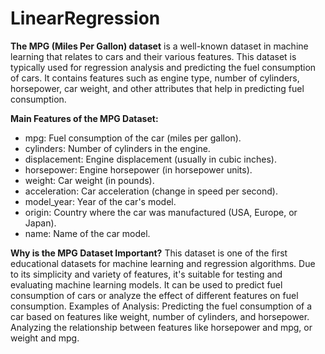 # LinearRegression

**The MPG (Miles Per Gallon) dataset** is a well-known dataset in machine learning that relates to cars and their various features. This dataset is typically used for regression analysis and predicting the fuel consumption of cars. It contains features such as engine type, number of cylinders, horsepower, car weight, and other attributes that help in predicting fuel consumption.

**Main Features of the MPG Dataset:**
- mpg: Fuel consumption of the car (miles per gallon).
- cylinders: Number of cylinders in the engine.
- displacement: Engine displacement (usually in cubic inches).
- horsepower: Engine horsepower (in horsepower units).
- weight: Car weight (in pounds).
- acceleration: Car acceleration (change in speed per second).
- model_year: Year of the car's model.
- origin: Country where the car was manufactured (USA, Europe, or Japan).
- name: Name of the car model.


**Why is the MPG Dataset Important?**
This dataset is one of the first educational datasets for machine learning and regression algorithms.
Due to its simplicity and variety of features, it's suitable for testing and evaluating machine learning models.
It can be used to predict fuel consumption of cars or analyze the effect of different features on fuel consumption.
Examples of Analysis:
Predicting the fuel consumption of a car based on features like weight, number of cylinders, and horsepower.
Analyzing the relationship between features like horsepower and mpg, or weight and mpg.
